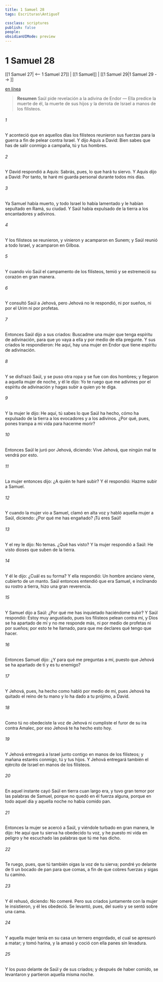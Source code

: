 ```yaml
---
title: 1 Samuel 28
tags: Escrituras\AntiguoT

cssclass: scriptures
publish: false
people:
obsidianUIMode: preview
---
```


# 1 Samuel 28
[[1 Samuel 27| <-- 1 Samuel 27]] | [[1 Samuel]] | [[1 Samuel 29|1 Samuel 29 --> ]]

[en línea](https://churchofjesuschrist.org/study/scriptures/ot/1-sam/28?lang=spa)

> __Resumen__
Saúl pide revelación a la adivina de Endor — Ella predice la muerte de él, la muerte de sus hijos y la derrota de Israel a manos de los filisteos.

###### 1 
Y aconteció que en aquellos días los filisteos reunieron sus fuerzas para la guerra a fin de pelear contra Israel. Y dijo Aquis a David: Bien sabes que has de salir conmigo a campaña, tú y tus hombres.

###### 2 
Y David respondió a Aquis: Sabrás, pues, lo que hará tu siervo. Y Aquis dijo a David: Por tanto, te haré mi guarda personal durante todos mis días.

###### 3 
Ya Samuel había muerto, y todo Israel lo había lamentado y le habían sepultado en Ramá, su ciudad. Y Saúl había expulsado de la tierra a los encantadores y adivinos.

###### 4 
Y los filisteos se reunieron, y vinieron y acamparon en Sunem; y Saúl reunió a todo Israel, y acamparon en Gilboa.

###### 5 
Y cuando vio Saúl el campamento de los filisteos, temió y se estremeció su corazón en gran manera.

###### 6 
Y consultó Saúl a Jehová, pero Jehová no le respondió, ni por sueños, ni por el Urim ni por profetas.

###### 7 
Entonces Saúl dijo a sus criados: Buscadme una mujer que tenga espíritu de adivinación, para que yo vaya a ella y por medio de ella pregunte. Y sus criados le respondieron: He aquí, hay una mujer en Endor que tiene espíritu de adivinación.

###### 8 
Y se disfrazó Saúl, y se puso otra ropa y se fue con dos hombres; y llegaron a aquella mujer de noche, y él le dijo: Yo te ruego que me adivines por el espíritu de adivinación y hagas subir a quien yo te diga.

###### 9 
Y la mujer le dijo: He aquí, tú sabes lo que Saúl ha hecho, cómo ha expulsado de la tierra a los evocadores y a los adivinos. ¿Por qué, pues, pones trampa a mi vida para hacerme morir?

###### 10 
Entonces Saúl le juró por Jehová, diciendo: Vive Jehová, que ningún mal te vendrá por esto.

###### 11 
La mujer entonces dijo: ¿A quién te haré subir? Y él respondió: Hazme subir a Samuel.

###### 12 
Y cuando la mujer vio a Samuel, clamó en alta voz y habló aquella mujer a Saúl, diciendo: ¿Por qué me has engañado? ¡Tú eres Saúl!

###### 13 
Y el rey le dijo: No temas. ¿Qué has visto? Y la mujer respondió a Saúl: He visto dioses que suben de la tierra.

###### 14 
Y él le dijo: ¿Cuál es su forma? Y ella respondió: Un hombre anciano viene, cubierto de un manto. Saúl entonces entendió que era Samuel, e inclinando su rostro a tierra, hizo una gran reverencia.

###### 15 
Y Samuel dijo a Saúl: ¿Por qué me has inquietado haciéndome subir? Y Saúl respondió: Estoy muy angustiado, pues los filisteos pelean contra mí, y Dios se ha apartado de mí y no me responde más, ni por medio de profetas ni por sueños; por esto te he llamado, para que me declares qué tengo que hacer.

###### 16 
Entonces Samuel dijo: ¿Y para qué me preguntas a mí, puesto que Jehová se ha apartado de ti y es tu enemigo?

###### 17 
Y Jehová, pues, ha hecho como habló por medio de mí, pues Jehová ha quitado el reino de tu mano y lo ha dado a tu prójimo, a David.

###### 18 
Como tú no obedeciste la voz de Jehová ni cumpliste el furor de su ira contra Amalec, por eso Jehová te ha hecho esto hoy.

###### 19 
Y Jehová entregará a Israel junto contigo en manos de los filisteos; y mañana estaréis conmigo, tú y tus hijos. Y Jehová entregará también el ejército de Israel en manos de los filisteos.

###### 20 
En aquel instante cayó Saúl en tierra cuan largo era, y tuvo gran temor por las palabras de Samuel, porque no quedó en él fuerza alguna, porque en todo aquel día y aquella noche no había comido pan.

###### 21 
Entonces la mujer se acercó a Saúl, y viéndole turbado en gran manera, le dijo: He aquí que tu sierva ha obedecido tu voz, y he puesto mi vida en peligro y he escuchado las palabras que tú me has dicho.

###### 22 
Te ruego, pues, que tú también oigas la voz de tu sierva; pondré yo delante de ti un bocado de pan para que comas, a fin de que cobres fuerzas y sigas tu camino.

###### 23 
Y él rehusó, diciendo: No comeré. Pero sus criados juntamente con la mujer le insistieron, y él les obedeció. Se levantó, pues, del suelo y se sentó sobre una cama.

###### 24 
Y aquella mujer tenía en su casa un ternero engordado, el cual se apresuró a matar; y tomó harina, y la amasó y coció con ella panes sin levadura.

###### 25 
Y los puso delante de Saúl y de sus criados; y después de haber comido, se levantaron y partieron aquella misma noche.

